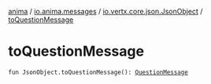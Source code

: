 [anima](../../index.md) / [io.anima.messages](../index.md) / [io.vertx.core.json.JsonObject](index.md) / [toQuestionMessage](./to-question-message.md)

# toQuestionMessage

`fun JsonObject.toQuestionMessage(): `[`QuestionMessage`](../-question-message/index.md)